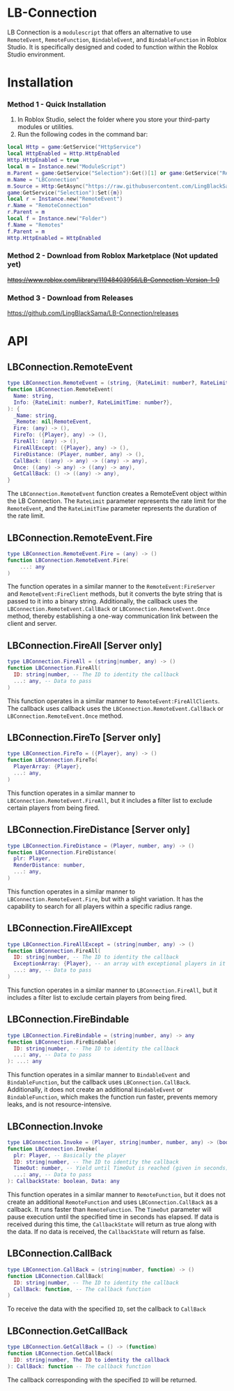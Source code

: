 # LB-Connection
LB Connection is a `modulescript` that offers an alternative to use `RemoteEvent`, `RemoteFunction`, `BindableEvent`, and `BindableFunction` in Roblox Studio. It is specifically designed and coded to function within the Roblox Studio environment.

# Installation
### Method 1 - Quick Installation
1. In Roblox Studio, select the folder where you store your third-party modules or utilities.
2. Run the following codes in the command bar:
```lua
local Http = game:GetService("HttpService")
local HttpEnabled = Http.HttpEnabled
Http.HttpEnabled = true
local m = Instance.new("ModuleScript")
m.Parent = game:GetService("Selection"):Get()[1] or game:GetService("ReplicatedStorage")
m.Name = "LBConnection"
m.Source = Http:GetAsync("https://raw.githubusercontent.com/LingBlackSama/LB-Connection/main/LBConnection.lua")
game:GetService("Selection"):Set({m})
local r = Instance.new("RemoteEvent")
r.Name = "RemoteConnection"
r.Parent = m
local f = Instance.new("Folder")
f.Name = "Remotes"
f.Parent = m
Http.HttpEnabled = HttpEnabled
```

### Method 2 - Download from Roblox Marketplace (Not updated yet)
~~https://www.roblox.com/library/11948403956/LB-Connection-Version-1-0~~

### Method 3 - Download from Releases
https://github.com/LingBlackSama/LB-Connection/releases

  
# API
## LBConnection.RemoteEvent
```lua
type LBConnection.RemoteEvent = (string, {RateLimit: number?, RateLimitTime: number?}) -> any
function LBConnection.RemoteEvent(
  Name: string,
  Info: {RateLimit: number?, RateLimitTime: number?},
): {
  _Name: string,
  _Remote: nil|RemoteEvent,
  Fire: (any) -> (),
  FireTo: ({Player}, any) -> (),
  FireAll: (any) -> (),
  FireAllExcept: ({Player}, any) -> (),
  FireDistance: (Player, number, any) -> (),
  CallBack: ((any) -> any) -> ((any) -> any),
  Once: ((any) -> any) -> ((any) -> any),
  GetCallBack: () -> ((any) -> any),
}
```
The `LBConnection.RemoteEvent` function creates a RemoteEvent object within the LB Connection. The `RateLimit` parameter represents the rate limit for the `RemoteEvent`, and the `RateLimitTime` parameter represents the duration of the rate limit.

## LBConnection.RemoteEvent.Fire
```lua
type LBConnection.RemoteEvent.Fire = (any) -> ()
function LBConnection.RemoteEvent.Fire(
	...: any
)
```
The function operates in a similar manner to the `RemoteEvent:FireServer` and `RemoteEvent:FireClient` methods, but it converts the byte string that is passed to it into a binary string. Additionally, the callback uses the `LBConnection.RemoteEvent.CallBack` or `LBConnection.RemoteEvent.Once` method, thereby establishing a one-way communication link between the client and server.

## LBConnection.FireAll [Server only]
```lua
type LBConnection.FireAll = (string|number, any) -> ()
function LBConnection.FireAll(
  ID: string|number, -- The ID to identity the callback
  ...: any, -- Data to pass
)
```
This function operates in a similar manner to `RemoteEvent:FireAllClients`. The callback uses callback uses the `LBConnection.RemoteEvent.CallBack` or `LBConnection.RemoteEvent.Once` method.

## LBConnection.FireTo [Server only]
```lua
type LBConnection.FireTo = ({Player}, any) -> ()
function LBConnection.FireTo(
  PlayerArray: {Player},
  ...: any,
)
```
This function operates in a similar manner to `LBConnection.RemoteEvent.FireAll`, but it includes a filter list to exclude certain players from being fired.


## LBConnection.FireDistance [Server only]
```lua
type LBConnection.FireDistance = (Player, number, any) -> ()
function LBConnection.FireDistance(
  plr: Player,
  RenderDistance: number,
  ...: any,
)
```
This function operates in a similar manner to `LBConnection.RemoteEvent.Fire`, but with a slight variation. It has the capability to search for all players within a specific radius range.

## LBConnection.FireAllExcept
```lua
type LBConnection.FireAllExcept = (string|number, any) -> ()
function LBConnection.FireAll(
  ID: string|number, -- The ID to identity the callback
  ExceptionArray: {Player}, -- an array with exceptional players in it
  ...: any, -- Data to pass
)
```
This function operates in a similar manner to `LBConnection.FireAll`, but it includes a filter list to exclude certain players from being fired.

## LBConnection.FireBindable
```lua
type LBConnection.FireBindable = (string|number, any) -> any
function LBConnection.FireBindable(
  ID: string|number, -- The ID to identity the callback
  ...: any, -- Data to pass
): ...: any
```
This function operates in a similar manner to `BindableEvent` and `BindableFunction`, but the callback uses `LBConnection.CallBack`. Additionally, it does not create an additional `BindableEvent` or `BindableFunction`, which makes the function run faster, prevents memory leaks, and is not resource-intensive.

## LBConnection.Invoke
```lua
type LBConnection.Invoke = (Player, string|number, number, any) -> (boolean, any)
function LBConnection.Invoke(
  plr: Player, -- Basically the player
  ID: string|number, -- The ID to identity the callback
  TimeOut: number, -- Yield until TimeOut is reached (given in seconds).
  ...: any, -- Data to pass
): CallbackState: boolean, Data: any
```
This function operates in a similar manner to `RemoteFunction`, but it does not create an additional `RemoteFunction` and uses `LBConnection.CallBack` as a callback. It runs faster than `RemoteFunction`. The `TimeOut` parameter will pause execution until the specified time in seconds has elapsed. If data is received during this time, the `CallbackState` will return as true along with the data. If no data is received, the `CallbackState` will return as false.

## LBConnection.CallBack
```lua
type LBConnection.CallBack = (string|number, function) -> ()
function LBConnection.CallBack(
  ID: string|number, -- The ID to identity the callback
  CallBack: function, -- The callback function
)
```
To receive the data with the specified `ID`, set the callback to `CallBack`

## LBConnection.GetCallBack
```lua
type LBConnection.GetCallBack = () -> (function)
function LBConnection.GetCallBack(
  ID: string|number, The ID to identity the callback
): CallBack: function -- The callback function
```
The callback corresponding with the specified `ID` will be returned.

